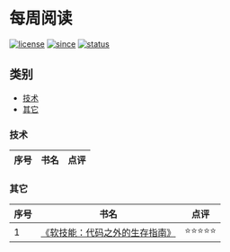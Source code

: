 # 每周阅读
[![license](https://badgen.net/badge/license/CC-BY-SA-4.0/green)](https://github.com/yanglbme/weekly-reading/blob/master/LICENSE)
[![since](https://badgen.net/badge/since/2019.03.10/blue)](https://github.com/yanglbme/weekly-reading)
[![status](https://badgen.net/badge/status/updated-weekly/orange)](https://github.com/yanglbme/weekly-reading)

## 类别
- [技术](#技术)
- [其它](#其它)

### 技术
| 序号 | 书名 | 点评 |
|---|---|---|

### 其它
| 序号 | 书名 | 点评 |
|---|---|---|
| 1 | [《软技能：代码之外的生存指南》](docs/other/2019-03-10.md) | ⭐⭐⭐⭐⭐ |